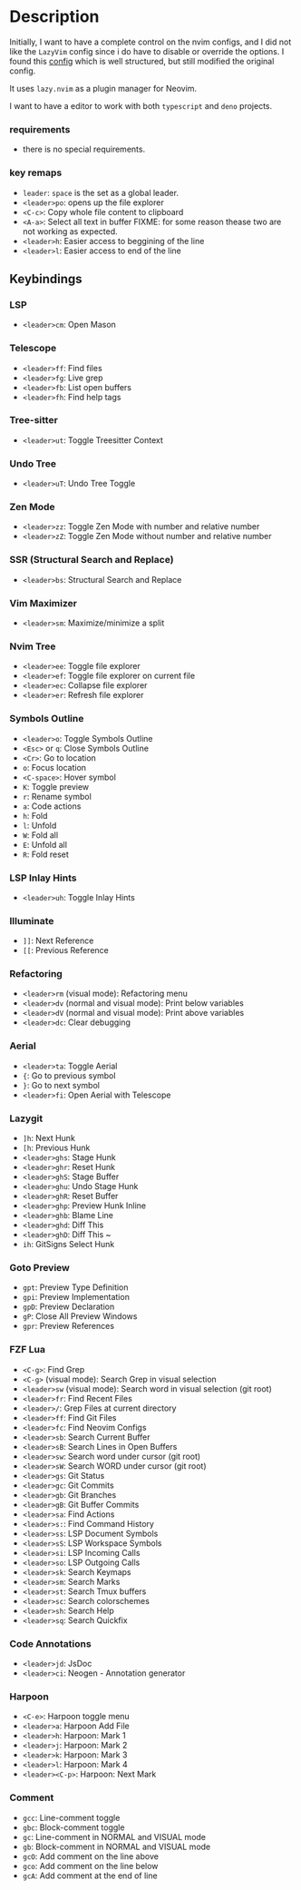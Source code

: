 # Description

Initially, I want to have a complete control on the nvim configs, and I did not like the `LazyVim` config
since i do have to disable or override the options.
I found this [config](https://github.com/jellydn/lazy-nvim-ide) which is well structured, but still modified the
original config.

It uses `lazy.nvim` as a plugin manager for Neovim.

I want to have a editor to work with both `typescript` and `deno` projects.

### requirements

- there is no special requirements.

### key remaps

- `leader`: `space` is the set as a global leader.
- `<leader>po`: opens up the file explorer
- `<C-c>`: Copy whole file content to clipboard
- `<A-a>`: Select all text in buffer
  FIXME: for some reason thease two are not working as expected.
- `<leader>h`: Easier access to beggining of the line
- `<leader>l`: Easier access to end of the line

## Keybindings

### LSP
- `<leader>cm`: Open Mason

### Telescope
- `<leader>ff`: Find files
- `<leader>fg`: Live grep
- `<leader>fb`: List open buffers
- `<leader>fh`: Find help tags

### Tree-sitter
- `<leader>ut`: Toggle Treesitter Context

### Undo Tree
- `<leader>uT`: Undo Tree Toggle

### Zen Mode
- `<leader>zz`: Toggle Zen Mode with number and relative number
- `<leader>zZ`: Toggle Zen Mode without number and relative number

### SSR (Structural Search and Replace)
- `<leader>bs`: Structural Search and Replace

### Vim Maximizer
- `<leader>sm`: Maximize/minimize a split

### Nvim Tree
- `<leader>ee`: Toggle file explorer
- `<leader>ef`: Toggle file explorer on current file
- `<leader>ec`: Collapse file explorer
- `<leader>er`: Refresh file explorer


### Symbols Outline
- `<leader>o`: Toggle Symbols Outline
- `<Esc>` or `q`: Close Symbols Outline
- `<Cr>`: Go to location
- `o`: Focus location
- `<C-space>`: Hover symbol
- `K`: Toggle preview
- `r`: Rename symbol
- `a`: Code actions
- `h`: Fold
- `l`: Unfold
- `W`: Fold all
- `E`: Unfold all
- `R`: Fold reset

### LSP Inlay Hints
- `<leader>uh`: Toggle Inlay Hints

### Illuminate
- `]]`: Next Reference
- `[[`: Previous Reference

### Refactoring
- `<leader>rm` (visual mode): Refactoring menu
- `<leader>dv` (normal and visual mode): Print below variables
- `<leader>dV` (normal and visual mode): Print above variables
- `<leader>dc`: Clear debugging

### Aerial
- `<leader>ta`: Toggle Aerial
- `{`: Go to previous symbol
- `}`: Go to next symbol
- `<leader>fi`: Open Aerial with Telescope

### Lazygit
- `]h`: Next Hunk
- `[h`: Previous Hunk
- `<leader>ghs`: Stage Hunk
- `<leader>ghr`: Reset Hunk
- `<leader>ghS`: Stage Buffer
- `<leader>ghu`: Undo Stage Hunk
- `<leader>ghR`: Reset Buffer
- `<leader>ghp`: Preview Hunk Inline
- `<leader>ghb`: Blame Line
- `<leader>ghd`: Diff This
- `<leader>ghD`: Diff This ~
- `ih`: GitSigns Select Hunk

### Goto Preview
- `gpt`: Preview Type Definition
- `gpi`: Preview Implementation
- `gpD`: Preview Declaration
- `gP`: Close All Preview Windows
- `gpr`: Preview References

### FZF Lua
- `<C-g>`: Find Grep
- `<C-g>` (visual mode): Search Grep in visual selection
- `<leader>sw` (visual mode): Search word in visual selection (git root)
- `<leader>fr`: Find Recent Files
- `<leader>/`: Grep Files at current directory
- `<leader>ff`: Find Git Files
- `<leader>fc`: Find Neovim Configs
- `<leader>sb`: Search Current Buffer
- `<leader>sB`: Search Lines in Open Buffers
- `<leader>sw`: Search word under cursor (git root)
- `<leader>sW`: Search WORD under cursor (git root)
- `<leader>gs`: Git Status
- `<leader>gc`: Git Commits
- `<leader>gb`: Git Branches
- `<leader>gB`: Git Buffer Commits
- `<leader>sa`: Find Actions
- `<leader>s:`: Find Command History
- `<leader>ss`: LSP Document Symbols
- `<leader>sS`: LSP Workspace Symbols
- `<leader>si`: LSP Incoming Calls
- `<leader>so`: LSP Outgoing Calls
- `<leader>sk`: Search Keymaps
- `<leader>sm`: Search Marks
- `<leader>st`: Search Tmux buffers
- `<leader>sc`: Search colorschemes
- `<leader>sh`: Search Help
- `<leader>sq`: Search Quickfix

### Code Annotations
- `<leader>jd`: JsDoc
- `<leader>ci`: Neogen - Annotation generator

### Harpoon
- `<C-e>`: Harpoon toggle menu
- `<leader>a`: Harpoon Add File
- `<leader>h`: Harpoon: Mark 1
- `<leader>j`: Harpoon: Mark 2
- `<leader>k`: Harpoon: Mark 3
- `<leader>l`: Harpoon: Mark 4
- `<leader><C-p>`: Harpoon: Next Mark


### Comment
- `gcc`: Line-comment toggle
- `gbc`: Block-comment toggle
- `gc`: Line-comment in NORMAL and VISUAL mode
- `gb`: Block-comment in NORMAL and VISUAL mode
- `gcO`: Add comment on the line above
- `gco`: Add comment on the line below
- `gcA`: Add comment at the end of line
